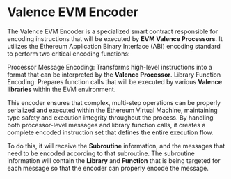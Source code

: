 # Valence EVM Encoder

The Valence EVM Encoder is a specialized smart contract responsible for encoding instructions that will be executed by **EVM Valence Processors**. It utilizes the Ethereum Application Binary Interface (ABI) encoding standard to perform two critical encoding functions:

Processor Message Encoding: Transforms high-level instructions into a format that can be interpreted by the **Valence Processor**.
Library Function Encoding: Prepares function calls that will be executed by various **Valence libraries** within the EVM environment.

This encoder ensures that complex, multi-step operations can be properly serialized and executed within the Ethereum Virtual Machine, maintaining type safety and execution integrity throughout the process. By handling both processor-level messages and library function calls, it creates a complete encoded instruction set that defines the entire execution flow.

To do this, it will receive the **Subroutine** information, and the messages that need to be encoded according to that subroutine. The subroutine information will contain the **Library** and **Function** that is being targeted for each message so that the encoder can properly encode the message.
